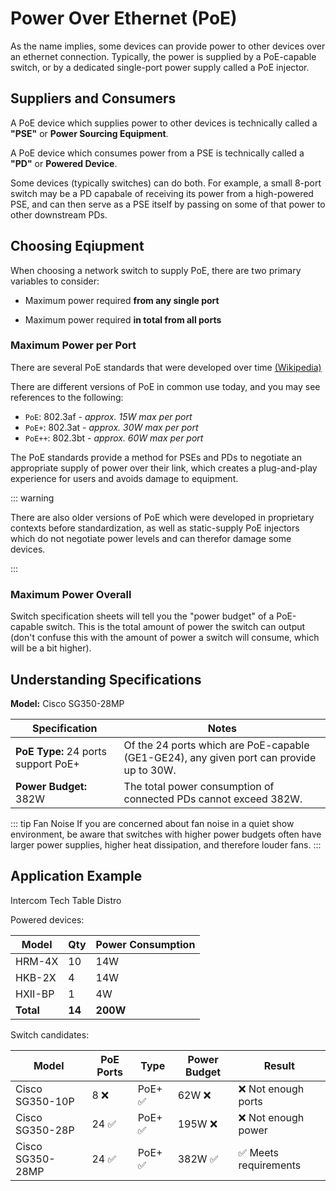 # Power Over Ethernet (PoE)

As the name implies, some devices can provide power to other devices over an ethernet connection. Typically, the power is supplied by a PoE-capable switch, or by a dedicated single-port power supply called a PoE injector.

## Suppliers and Consumers

A PoE device which supplies power to other devices is technically called a **"PSE"** or **Power Sourcing Equipment**.

A PoE device which consumes power from a PSE is technically called a **"PD"** or **Powered Device**.

Some devices (typically switches) can do both. For example, a small 8-port switch may be a PD capabale of receiving its power from a high-powered PSE, and can then serve as a PSE itself by passing on some of that power to other downstream PDs.

## Choosing Eqiupment

When choosing a network switch to supply PoE, there are two primary variables to consider:

- Maximum power required **from any single port**

- Maximum power required **in total from all ports**

### Maximum Power per Port

There are several PoE standards that were developed over time [(Wikipedia)](https://en.wikipedia.org/wiki/Power_over_Ethernet)

There are different versions of PoE in common use today, and you may see references to the following:

- `PoE`: 802.3af - _approx. 15W max per port_
- `PoE+`: 802.3at - _approx. 30W max per port_
- `PoE++`: 802.3bt - _approx. 60W max per port_

The PoE standards provide a method for PSEs and PDs to negotiate an appropriate supply of power over their link, which creates a plug-and-play experience for users and avoids damage to equipment.

::: warning

There are also older versions of PoE which were developed in proprietary contexts before standardization, as well as static-supply PoE injectors which do not negotiate power levels and can therefor damage some devices.

:::

### Maximum Power Overall

Switch specification sheets will tell you the "power budget" of a PoE-capable switch. This is the total amount of power the switch can output (don't confuse this with the amount of power a switch will consume, which will be a bit higher).

## Understanding Specifications

**Model:** Cisco SG350-28MP

| Specification                       | Notes                                                                                   |
| ----------------------------------- | --------------------------------------------------------------------------------------- |
| **PoE Type:** 24 ports support PoE+ | Of the 24 ports which are PoE-capable (GE1-GE24), any given port can provide up to 30W. |
| **Power Budget:** 382W              | The total power consumption of connected PDs cannot exceed 382W.                        |

::: tip Fan Noise
If you are concerned about fan noise in a quiet show environment, be aware that switches with higher power budgets often have larger power supplies, higher heat dissipation, and therefore louder fans.
:::

## Application Example

Intercom Tech Table Distro

Powered devices:

| Model     | Qty    | Power Consumption |
| --------- | ------ | ----------------- |
| HRM-4X    | 10     | 14W               |
| HKB-2X    | 4      | 14W               |
| HXII-BP   | 1      | 4W                |
| **Total** | **14** | **200W**          |

Switch candidates:

| Model            | PoE Ports | Type    | Power Budget | Result                |
| ---------------- | --------- | ------- | ------------ | --------------------- |
| Cisco SG350-10P  | 8 ❌      | PoE+ ✅ | 62W ❌       | ❌ Not enough ports   |
| Cisco SG350-28P  | 24 ✅     | PoE+ ✅ | 195W ❌      | ❌ Not enough power   |
| Cisco SG350-28MP | 24 ✅     | PoE+ ✅ | 382W ✅      | ✅ Meets requirements |
